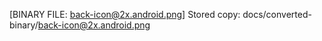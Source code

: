 [BINARY FILE: back-icon@2x.android.png]
Stored copy: docs/converted-binary/back-icon@2x.android.png
